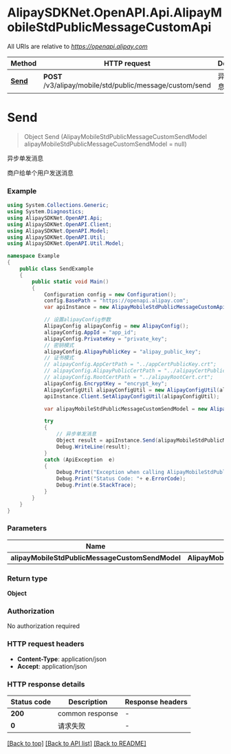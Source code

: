# AlipaySDKNet.OpenAPI.Api.AlipayMobileStdPublicMessageCustomApi

All URIs are relative to *https://openapi.alipay.com*

Method | HTTP request | Description
------------- | ------------- | -------------
[**Send**](AlipayMobileStdPublicMessageCustomApi.md#send) | **POST** /v3/alipay/mobile/std/public/message/custom/send | 异步单发消息


<a name="send"></a>
# **Send**
> Object Send (AlipayMobileStdPublicMessageCustomSendModel alipayMobileStdPublicMessageCustomSendModel = null)

异步单发消息

商户给单个用户发送消息

### Example
```csharp
using System.Collections.Generic;
using System.Diagnostics;
using AlipaySDKNet.OpenAPI.Api;
using AlipaySDKNet.OpenAPI.Client;
using AlipaySDKNet.OpenAPI.Model;
using AlipaySDKNet.OpenAPI.Util;
using AlipaySDKNet.OpenAPI.Util.Model;

namespace Example
{
    public class SendExample
    {
        public static void Main()
        {
            Configuration config = new Configuration();
            config.BasePath = "https://openapi.alipay.com";
            var apiInstance = new AlipayMobileStdPublicMessageCustomApi(config);

            // 设置alipayConfig参数
            AlipayConfig alipayConfig = new AlipayConfig();
            alipayConfig.AppId = "app_id";
            alipayConfig.PrivateKey = "private_key";
            // 密钥模式
            alipayConfig.AlipayPublicKey = "alipay_public_key";
            // 证书模式
            // alipayConfig.AppCertPath = "../appCertPublicKey.crt";
            // alipayConfig.AlipayPublicCertPath = "../alipayCertPublicKey_RSA2.crt";
            // alipayConfig.RootCertPath = "../alipayRootCert.crt";
            alipayConfig.EncryptKey = "encrypt_key";
            AlipayConfigUtil alipayConfigUtil = new AlipayConfigUtil(alipayConfig);
            apiInstance.Client.SetAlipayConfigUtil(alipayConfigUtil);

            var alipayMobileStdPublicMessageCustomSendModel = new AlipayMobileStdPublicMessageCustomSendModel(); // AlipayMobileStdPublicMessageCustomSendModel |  (optional) 

            try
            {
                // 异步单发消息
                Object result = apiInstance.Send(alipayMobileStdPublicMessageCustomSendModel);
                Debug.WriteLine(result);
            }
            catch (ApiException  e)
            {
                Debug.Print("Exception when calling AlipayMobileStdPublicMessageCustomApi.Send: " + e.Message );
                Debug.Print("Status Code: "+ e.ErrorCode);
                Debug.Print(e.StackTrace);
            }
        }
    }
}
```

### Parameters

Name | Type | Description  | Notes
------------- | ------------- | ------------- | -------------
 **alipayMobileStdPublicMessageCustomSendModel** | **AlipayMobileStdPublicMessageCustomSendModel**|  | [optional] 

### Return type

**Object**

### Authorization

No authorization required

### HTTP request headers

 - **Content-Type**: application/json
 - **Accept**: application/json


### HTTP response details
| Status code | Description | Response headers |
|-------------|-------------|------------------|
| **200** | common response |  -  |
| **0** | 请求失败 |  -  |

[[Back to top]](#) [[Back to API list]](../README.md#documentation-for-api-endpoints) [[Back to README]](../README.md)


